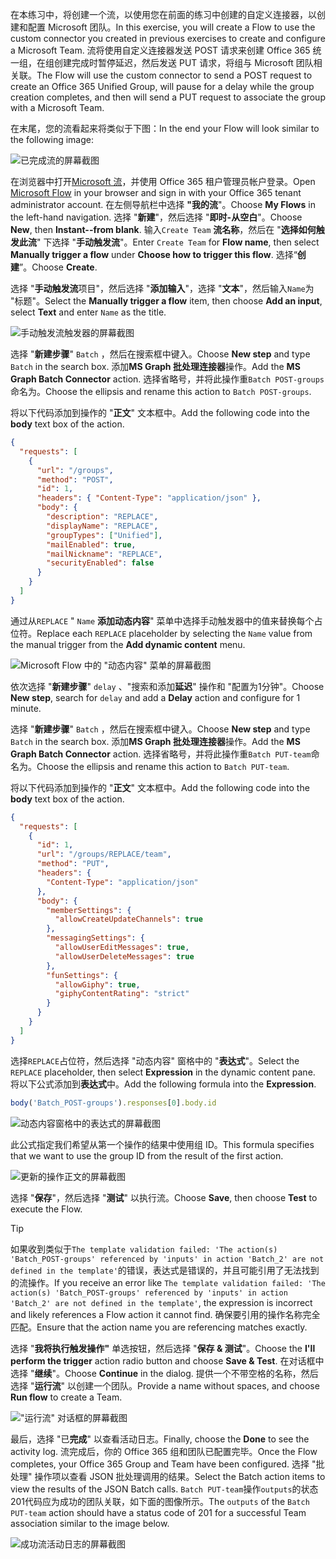 <!-- markdownlint-disable MD002 MD041 -->

<span data-ttu-id="5056e-101">在本练习中，将创建一个流，以使用您在前面的练习中创建的自定义连接器，以创建和配置 Microsoft 团队。</span><span class="sxs-lookup"><span data-stu-id="5056e-101">In this exercise, you will create a Flow to use the custom connector you created in previous exercises to create and configure a Microsoft Team.</span></span> <span data-ttu-id="5056e-102">流将使用自定义连接器发送 POST 请求来创建 Office 365 统一组，在组创建完成时暂停延迟，然后发送 PUT 请求，将组与 Microsoft 团队相关联。</span><span class="sxs-lookup"><span data-stu-id="5056e-102">The Flow will use the custom connector to send a POST request to create an Office 365 Unified Group, will pause for a delay while the group creation completes, and then will send a PUT request to associate the group with a Microsoft Team.</span></span>

<span data-ttu-id="5056e-103">在末尾，您的流看起来将类似于下图：</span><span class="sxs-lookup"><span data-stu-id="5056e-103">In the end your Flow will look similar to the following image:</span></span>

![已完成流的屏幕截图](./images/flow-team1.png)

<span data-ttu-id="5056e-105">在浏览器中打开[Microsoft 流](https://flow.microsoft.com)，并使用 Office 365 租户管理员帐户登录。</span><span class="sxs-lookup"><span data-stu-id="5056e-105">Open [Microsoft Flow](https://flow.microsoft.com) in your browser and sign in with your Office 365 tenant administrator account.</span></span> <span data-ttu-id="5056e-106">在左侧导航栏中选择 **"我的流**"。</span><span class="sxs-lookup"><span data-stu-id="5056e-106">Choose **My Flows** in the left-hand navigation.</span></span> <span data-ttu-id="5056e-107">选择 "**新建**"，然后选择 "**即时-从空白**"。</span><span class="sxs-lookup"><span data-stu-id="5056e-107">Choose **New**, then **Instant--from blank**.</span></span> <span data-ttu-id="5056e-108">输入`Create Team` **流名称**，然后在 "**选择如何触发此流**" 下选择 "**手动触发流**"。</span><span class="sxs-lookup"><span data-stu-id="5056e-108">Enter `Create Team` for **Flow name**, then select **Manually trigger a flow** under **Choose how to trigger this flow**.</span></span> <span data-ttu-id="5056e-109">选择“**创建**”。</span><span class="sxs-lookup"><span data-stu-id="5056e-109">Choose **Create**.</span></span>

<span data-ttu-id="5056e-110">选择 "**手动触发流**项目"，然后选择 "**添加输入**"，选择 "**文本**"，然后输入`Name`为 "标题"。</span><span class="sxs-lookup"><span data-stu-id="5056e-110">Select the **Manually trigger a flow** item, then choose **Add an input**, select **Text** and enter `Name` as the title.</span></span>

![手动触发流触发器的屏幕截图](./images/flow-team6.png)

<span data-ttu-id="5056e-112">选择 "**新建步骤**" `Batch` ，然后在搜索框中键入。</span><span class="sxs-lookup"><span data-stu-id="5056e-112">Choose **New step** and type `Batch` in the search box.</span></span> <span data-ttu-id="5056e-113">添加**MS Graph 批处理连接器**操作。</span><span class="sxs-lookup"><span data-stu-id="5056e-113">Add the **MS Graph Batch Connector** action.</span></span> <span data-ttu-id="5056e-114">选择省略号，并将此操作重`Batch POST-groups`命名为。</span><span class="sxs-lookup"><span data-stu-id="5056e-114">Choose the ellipsis and rename this action to `Batch POST-groups`.</span></span>

<span data-ttu-id="5056e-115">将以下代码添加到操作的 "**正文**" 文本框中。</span><span class="sxs-lookup"><span data-stu-id="5056e-115">Add the following code into the **body** text box of the action.</span></span>

```json
{
  "requests": [
    {
      "url": "/groups",
      "method": "POST",
      "id": 1,
      "headers": { "Content-Type": "application/json" },
      "body": {
        "description": "REPLACE",
        "displayName": "REPLACE",
        "groupTypes": ["Unified"],
        "mailEnabled": true,
        "mailNickname": "REPLACE",
        "securityEnabled": false
      }
    }
  ]
}
```

<span data-ttu-id="5056e-116">通过从`REPLACE` " `Name` **添加动态内容**" 菜单中选择手动触发器中的值来替换每个占位符。</span><span class="sxs-lookup"><span data-stu-id="5056e-116">Replace each `REPLACE` placeholder by selecting the `Name` value from the manual trigger from the **Add dynamic content** menu.</span></span>

![Microsoft Flow 中的 "动态内容" 菜单的屏幕截图](./images/flow-team2.png)

<span data-ttu-id="5056e-118">依次选择 "**新建步骤**" `delay` 、"搜索和添加**延迟**" 操作和 "配置为1分钟"。</span><span class="sxs-lookup"><span data-stu-id="5056e-118">Choose **New step**, search for `delay` and add a **Delay** action and configure for 1 minute.</span></span>

<span data-ttu-id="5056e-119">选择 "**新建步骤**" `Batch` ，然后在搜索框中键入。</span><span class="sxs-lookup"><span data-stu-id="5056e-119">Choose **New step** and type `Batch` in the search box.</span></span> <span data-ttu-id="5056e-120">添加**MS Graph 批处理连接器**操作。</span><span class="sxs-lookup"><span data-stu-id="5056e-120">Add the **MS Graph Batch Connector** action.</span></span> <span data-ttu-id="5056e-121">选择省略号，并将此操作重`Batch PUT-team`命名为。</span><span class="sxs-lookup"><span data-stu-id="5056e-121">Choose the ellipsis and rename this action to `Batch PUT-team`.</span></span>

<span data-ttu-id="5056e-122">将以下代码添加到操作的 "**正文**" 文本框中。</span><span class="sxs-lookup"><span data-stu-id="5056e-122">Add the following code into the **body** text box of the action.</span></span>

```json
{
  "requests": [
    {
      "id": 1,
      "url": "/groups/REPLACE/team",
      "method": "PUT",
      "headers": {
        "Content-Type": "application/json"
      },
      "body": {
        "memberSettings": {
          "allowCreateUpdateChannels": true
        },
        "messagingSettings": {
          "allowUserEditMessages": true,
          "allowUserDeleteMessages": true
        },
        "funSettings": {
          "allowGiphy": true,
          "giphyContentRating": "strict"
        }
      }
    }
  ]
}
```

<span data-ttu-id="5056e-123">选择`REPLACE`占位符，然后选择 "动态内容" 窗格中的 "**表达式**"。</span><span class="sxs-lookup"><span data-stu-id="5056e-123">Select the `REPLACE` placeholder, then select **Expression** in the dynamic content pane.</span></span> <span data-ttu-id="5056e-124">将以下公式添加到**表达式**中。</span><span class="sxs-lookup"><span data-stu-id="5056e-124">Add the following formula into the **Expression**.</span></span>

```js
body('Batch_POST-groups').responses[0].body.id
```

![动态内容窗格中的表达式的屏幕截图](./images/flow-formula.png)

<span data-ttu-id="5056e-126">此公式指定我们希望从第一个操作的结果中使用组 ID。</span><span class="sxs-lookup"><span data-stu-id="5056e-126">This formula specifies that we want to use the group ID from the result of the first action.</span></span>

![更新的操作正文的屏幕截图](./images/flow-team3.png)

<span data-ttu-id="5056e-128">选择 "**保存**"，然后选择 "**测试**" 以执行流。</span><span class="sxs-lookup"><span data-stu-id="5056e-128">Choose **Save**, then choose **Test** to execute the Flow.</span></span>

> [!TIP]
> <span data-ttu-id="5056e-129">如果收到类似于`The template validation failed: 'The action(s) 'Batch_POST-groups' referenced by 'inputs' in action 'Batch_2' are not defined in the template'`的错误，表达式是错误的，并且可能引用了无法找到的流操作。</span><span class="sxs-lookup"><span data-stu-id="5056e-129">If you receive an error like `The template validation failed: 'The action(s) 'Batch_POST-groups' referenced by 'inputs' in action 'Batch_2' are not defined in the template'`, the expression is incorrect and likely references a Flow action it cannot find.</span></span> <span data-ttu-id="5056e-130">确保要引用的操作名称完全匹配。</span><span class="sxs-lookup"><span data-stu-id="5056e-130">Ensure that the action name you are referencing matches exactly.</span></span>

<span data-ttu-id="5056e-131">选择 "**我将执行触发操作"** 单选按钮，然后选择 "**保存 & 测试**"。</span><span class="sxs-lookup"><span data-stu-id="5056e-131">Choose the **I'll perform the trigger** action radio button and choose **Save & Test**.</span></span> <span data-ttu-id="5056e-132">在对话框中选择 "**继续**"。</span><span class="sxs-lookup"><span data-stu-id="5056e-132">Choose **Continue** in the dialog.</span></span> <span data-ttu-id="5056e-133">提供一个不带空格的名称，然后选择 "**运行流**" 以创建一个团队。</span><span class="sxs-lookup"><span data-stu-id="5056e-133">Provide a name without spaces, and choose **Run flow** to create a Team.</span></span>

!["运行流" 对话框的屏幕截图](./images/flow-team4.png)

<span data-ttu-id="5056e-135">最后，选择 "已**完成**" 以查看活动日志。</span><span class="sxs-lookup"><span data-stu-id="5056e-135">Finally, choose the **Done** to see the activity log.</span></span> <span data-ttu-id="5056e-136">流完成后，你的 Office 365 组和团队已配置完毕。</span><span class="sxs-lookup"><span data-stu-id="5056e-136">Once the Flow completes, your Office 365 Group and Team have been configured.</span></span> <span data-ttu-id="5056e-137">选择 "批处理" 操作项以查看 JSON 批处理调用的结果。</span><span class="sxs-lookup"><span data-stu-id="5056e-137">Select the Batch action items to view the results of the JSON Batch calls.</span></span> <span data-ttu-id="5056e-138">`Batch PUT-team`操作`outputs`的状态201代码应为成功的团队关联，如下面的图像所示。</span><span class="sxs-lookup"><span data-stu-id="5056e-138">The `outputs` of the `Batch PUT-team` action should have a status code of 201 for a successful Team association similar to the image below.</span></span>

![成功流活动日志的屏幕截图](./images/flow-team5.png)

